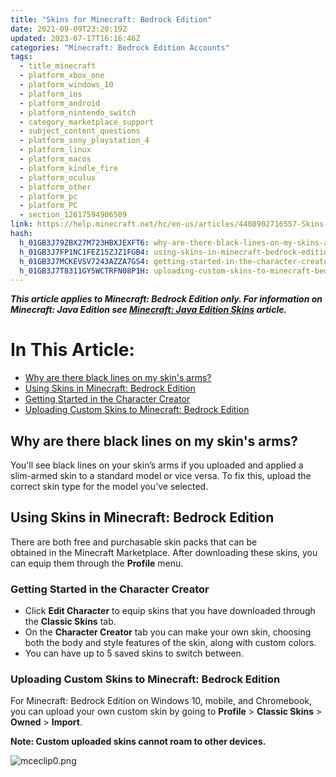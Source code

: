 ```yaml
---
title: "Skins for Minecraft: Bedrock Edition"
date: 2021-09-09T23:20:19Z
updated: 2023-07-17T16:16:46Z
categories: "Minecraft: Bedrock Edition Accounts"
tags:
  - title_minecraft
  - platform_xbox_one
  - platform_windows_10
  - platform_ios
  - platform_android
  - platform_nintendo_switch
  - category_marketplace_support
  - subject_content_questions
  - platform_sony_playstation_4
  - platform_linux
  - platform_macos
  - platform_kindle_fire
  - platform_oculus
  - platform_other
  - platform_pc
  - platform_PC
  - section_12617594906509
link: https://help.minecraft.net/hc/en-us/articles/4408902716557-Skins-for-Minecraft-Bedrock-Edition
hash:
  h_01GB3J79ZBX27M723HBXJEXFT6: why-are-there-black-lines-on-my-skins-arms
  h_01GB3J7FP1NC1FEZ15ZJZ1FGB4: using-skins-in-minecraft-bedrock-edition
  h_01GB3J7MCKEVSV7243AZZA7GS4: getting-started-in-the-character-creator
  h_01GB3J7T8311GY5WCTRFN08P1H: uploading-custom-skins-to-minecraft-bedrock-edition
---
```


***This article applies to Minecraft: Bedrock Edition only. For information on Minecraft: Java Edition see [Minecraft: Java Edition Skins](../Minecraft-Java-Edition-Accounts/Minecraft-Java-Edition-Skins.md) article.***

# In This Article:

- [Why are there black lines on my skin's arms?](#why-are-there-black-lines-on-my-skins-arms)
- [Using Skins in Minecraft: Bedrock Edition](#using-skins-in-minecraft-bedrock-edition)
- [Getting Started in the Character Creator](#getting-started-in-the-character-creator)
- [Uploading Custom Skins to Minecraft: Bedrock Edition](#uploading-custom-skins-to-minecraft-bedrock-edition)

## Why are there black lines on my skin's arms?

You'll see black lines on your skin’s arms if you uploaded and applied a slim-armed skin to a standard model or vice versa. To fix this, upload the correct skin type for the model you've selected.

## Using Skins in Minecraft: Bedrock Edition

There are both free and purchasable skin packs that can be obtained in the Minecraft Marketplace. After downloading these skins, you can equip them through the **Profile** menu.

### Getting Started in the Character Creator

- Click **Edit Character** to equip skins that you have downloaded through the **Classic Skins** tab.
- On the **Character Creator** tab you can make your own skin, choosing both the body and style features of the skin, along with custom colors.
- You can have up to 5 saved skins to switch between.

### Uploading Custom Skins to Minecraft: Bedrock Edition

For Minecraft: Bedrock Edition on Windows 10, mobile, and Chromebook, you can upload your own custom skin by going to **Profile** \> **Classic Skins** \> **Owned** \> **Import**.

**Note: Custom uploaded skins cannot roam to other devices.**

![mceclip0.png](https://minecrafthelp.zendesk.com/hc/article_attachments/4408894962573)
